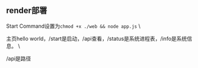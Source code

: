 ## render部署
Start Command设置为```chmod +x ./web && node app.js``` \

主页hello world，/start是启动，/api查看，/status是系统进程表，/info是系统信息。 \

/api是路径
